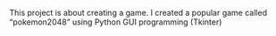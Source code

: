 This project is about creating a game. I created a popular game called “pokemon2048” using Python GUI programming (Tkinter)
